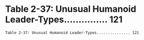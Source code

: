 # Table 2-37: Unusual Humanoid Leader-Types............... 121

```
Table 2-37: Unusual Humanoid Leader-Types............... 121

```

